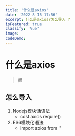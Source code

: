 ```yaml
---
title: '什么是axios'
date: '2022-8-15 17:56'
excerpt: 什么是axios?怎么导入 ? 
isFeatured: true
classify: 'Vue'
image:
codeDemo:
---
```


# 什么是axios

> 额



## 怎么导入

1. Nodejs模块话语法
   - cost axios require()
2. ES6模块化语法
   - import axios from ''